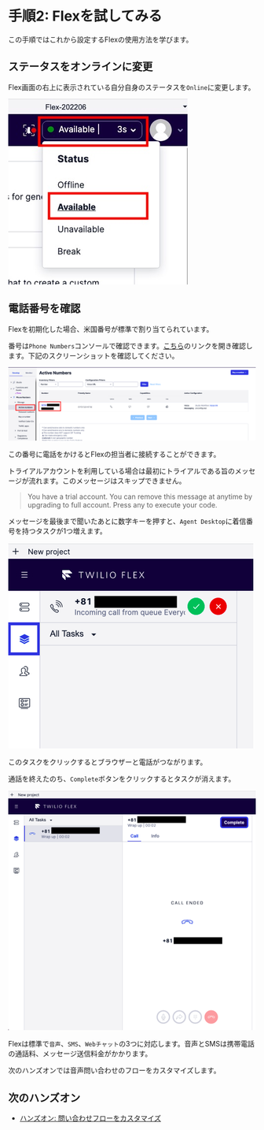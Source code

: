 #  手順2: Flexを試してみる

この手順ではこれから設定するFlexの使用方法を学びます。

## ステータスをオンラインに変更

Flex画面の右上に表示されている自分自身のステータスを`Online`に変更します。

![Flex - Status](../assets/01-Flex-Status.jpg)

## 電話番号を確認

Flexを初期化した場合、米国番号が標準で割り当てられています。

番号は`Phone Numbers`コンソールで確認できます。[こちら](https://www.twilio.com/console/phone-numbers/incoming)のリンクを開き確認します。下記のスクリーンショットを確認してください。

![Console - Phone Number](../assets/01-Console-Phone-Number.png)

この番号に電話をかけるとFlexの担当者に接続することができます。

トライアルアカウントを利用している場合は最初にトライアルである旨のメッセージが流れます。このメッセージはスキップできません。

> You have a trial account. You can remove this message at anytime by upgrading to full account. Press any to execute your code.


メッセージを最後まで聞いたあとに数字キーを押すと、`Agent Desktop`に着信番号を持つタスクが1つ増えます。

![Flex - incoming calls](../assets/01-Incoming-Call.png)


このタスクをクリックするとブラウザーと電話がつながります。

通話を終えたのち、`Complete`ボタンをクリックするとタスクが消えます。

![Flex - agent - complete call](../assets/01-Task-complete.png)

Flexは標準で`音声`、`SMS`、`Webチャット`の3つに対応します。音声とSMSは携帯電話の通話料、メッセージ送信料金がかかります。

次のハンズオンでは音声問い合わせのフローをカスタマイズします。

## 次のハンズオン

- [ハンズオン: 問い合わせフローをカスタマイズ](../02-Customize-Flow/00-Overview.md)
